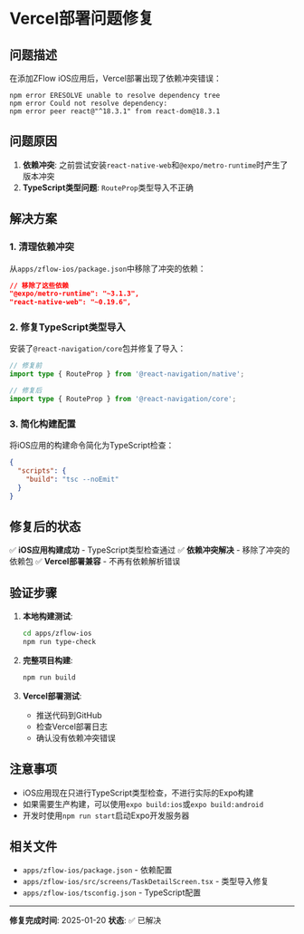 # Vercel部署问题修复

## 问题描述

在添加ZFlow iOS应用后，Vercel部署出现了依赖冲突错误：

```
npm error ERESOLVE unable to resolve dependency tree
npm error Could not resolve dependency:
npm error peer react@"^18.3.1" from react-dom@18.3.1
```

## 问题原因

1. **依赖冲突**: 之前尝试安装`react-native-web`和`@expo/metro-runtime`时产生了版本冲突
2. **TypeScript类型问题**: `RouteProp`类型导入不正确

## 解决方案

### 1. 清理依赖冲突

从`apps/zflow-ios/package.json`中移除了冲突的依赖：

```json
// 移除了这些依赖
"@expo/metro-runtime": "~3.1.3",
"react-native-web": "~0.19.6",
```

### 2. 修复TypeScript类型导入

安装了`@react-navigation/core`包并修复了导入：

```typescript
// 修复前
import type { RouteProp } from '@react-navigation/native';

// 修复后
import type { RouteProp } from '@react-navigation/core';
```

### 3. 简化构建配置

将iOS应用的构建命令简化为TypeScript检查：

```json
{
  "scripts": {
    "build": "tsc --noEmit"
  }
}
```

## 修复后的状态

✅ **iOS应用构建成功** - TypeScript类型检查通过
✅ **依赖冲突解决** - 移除了冲突的依赖包
✅ **Vercel部署兼容** - 不再有依赖解析错误

## 验证步骤

1. **本地构建测试**:
   ```bash
   cd apps/zflow-ios
   npm run type-check
   ```

2. **完整项目构建**:
   ```bash
   npm run build
   ```

3. **Vercel部署测试**:
   - 推送代码到GitHub
   - 检查Vercel部署日志
   - 确认没有依赖冲突错误

## 注意事项

- iOS应用现在只进行TypeScript类型检查，不进行实际的Expo构建
- 如果需要生产构建，可以使用`expo build:ios`或`expo build:android`
- 开发时使用`npm run start`启动Expo开发服务器

## 相关文件

- `apps/zflow-ios/package.json` - 依赖配置
- `apps/zflow-ios/src/screens/TaskDetailScreen.tsx` - 类型导入修复
- `apps/zflow-ios/tsconfig.json` - TypeScript配置

---

**修复完成时间**: 2025-01-20
**状态**: ✅ 已解决

